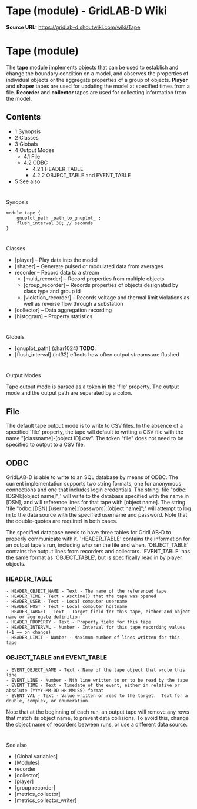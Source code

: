 # Tape (module) - GridLAB-D Wiki

**Source URL:** https://gridlab-d.shoutwiki.com/wiki/Tape
# Tape (module)



The **tape** module implements objects that can be used to establish and change the boundary condition on a model, and observes the properties of individual objects or the aggregate properties of a group of objects. **Player** and **shaper** tapes are used for updating the model at specified times from a file. **Recorder** and **collector** tapes are used for collecting information from the model. 

## Contents

  * 1 Synopsis
  * 2 Classes
  * 3 Globals
  * 4 Output Modes
    * 4.1 File
    * 4.2 ODBC
      * 4.2.1 HEADER_TABLE
      * 4.2.2 OBJECT_TABLE and EVENT_TABLE
  * 5 See also
# 

Synopsis
    
    
    module tape {
    	gnuplot_path _path_to_gnuplot_ ;
    	flush_interval 30; // seconds
    }
    

# 

Classes

  * [player] – Play data into the model
  * [shaper] – Generate pulsed or modulated data from averages
  * recorder – Record data to a stream 
    * [multi_recorder] – Record properties from multiple objects
    * [group_recorder] – Records properties of objects designated by class type and group id
    * [violation_recorder] – Records voltage and thermal limit violations as well as reverse flow through a substation
  * [collector] – Data aggregation recording
  * [histogram] – Property statistics
# 

Globals

  * [gnuplot_path] (char1024)  **TODO**: 
  * [flush_interval] (int32) effects how often output streams are flushed
# 

Output Modes

Tape output mode is parsed as a token in the 'file' property. The output mode and the output path are separated by a colon. 

## File

The default tape output mode is to write to CSV files. In the absence of a specified 'file' property, the tape will default to writing a CSV file with the name "[classname]-[object ID].csv". The token "file" does not need to be specified to output to a CSV file. 

## ODBC

GridLAB-D is able to write to an SQL database by means of ODBC. The current implementation supports two string formats, one for anonymous connections and one that includes login credentials. The string 'file "odbc:[DSN]:[object name]";' will write to the database specified with the name in [DSN], and will reference lines for that tape with [object name]. The string 'file "odbc:[DSN]:[username]:[password]:[object name]";' will attempt to log in to the data source with the specified username and password. Note that the double-quotes are required in both cases. 

The specified database needs to have three tables for GridLAB-D to properly communicate with it. 'HEADER_TABLE' contains the information for an output tape's run, including who ran the file and when. 'OBJECT_TABLE' contains the output lines from recorders and collectors. 'EVENT_TABLE' has the same format as 'OBJECT_TABLE', but is specifically read in by player objects. 

### HEADER_TABLE
    
    
    - HEADER_OBJECT_NAME - Text - The name of the referenced tape
    - HEADER_TIME - Text - Asctime() that the tape was opened
    - HEADER_USER - Text - Local computer username
    - HEADER_HOST - Text - Local computer hostname
    - HEADER_TARGET - Text - Target field for this tape, either and object name or aggregate definition
    - HEADER_PROPERTY - Text - Property field for this tape
    - HEADER_INTERVAL - Number - Interval for this tape recording values (-1 == on change)
    - HEADER_LIMIT - Number - Maximum number of lines written for this tape
    

### OBJECT_TABLE and EVENT_TABLE
    
    
    - EVENT_OBJECT_NAME - Text - Name of the tape object that wrote this line
    - EVENT_LINE - Number - Nth line written to or to be read by the tape
    - EVENT_TIME - Text - Timedate of the event, either in relative or absolute (YYYY-MM-DD HH:MM:SS) format
    - EVENT_VAL - Text - Value written or read to the target.  Text for a double, complex, or enumeration.
    

Note that at the beginning of each run, an output tape will remove any rows that match its object name, to prevent data collisions. To avoid this, change the object name of recorders between runs, or use a different data source. 

# 

See also

  * [Global variables]
  * [Modules]
  * recorder
  * [collector]
  * [player]
  * [group recorder]
  * [metrics_collector]
  * [metrics_collector_writer]
